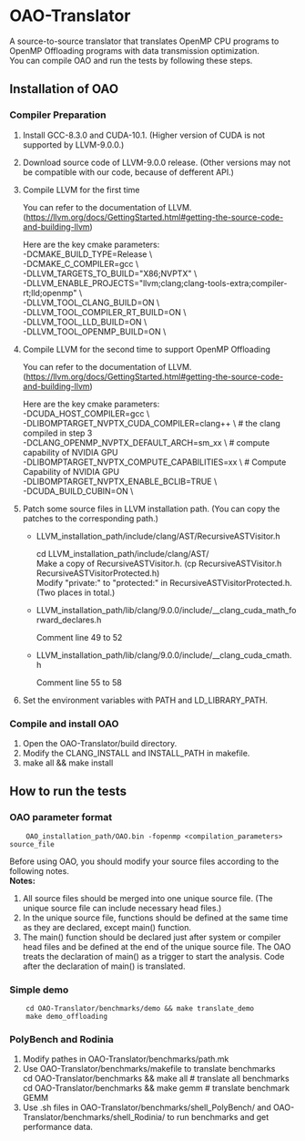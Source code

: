 # OAO-Translator
A source-to-source translator that translates OpenMP CPU programs to OpenMP Offloading programs with data transmission optimization.  
You can compile OAO and run the tests by following these steps.

## Installation of OAO
### Compiler Preparation
1. Install GCC-8.3.0 and CUDA-10.1. (Higher version of CUDA is not supported by LLVM-9.0.0.)
1. Download source code of LLVM-9.0.0 release. (Other versions may not be compatible with our code, because of defferent API.)
1. Compile LLVM for the first time

    You can refer to the documentation of LLVM.  
    (https://llvm.org/docs/GettingStarted.html#getting-the-source-code-and-building-llvm)
    
    Here are the key cmake parameters:  
    -DCMAKE_BUILD_TYPE=Release \  
    -DCMAKE_C_COMPILER=gcc \  
    -DLLVM_TARGETS_TO_BUILD="X86;NVPTX" \  
    -DLLVM_ENABLE_PROJECTS="llvm;clang;clang-tools-extra;compiler-rt;lld;openmp" \  
    -DLLVM_TOOL_CLANG_BUILD=ON \  
    -DLLVM_TOOL_COMPILER_RT_BUILD=ON \  
    -DLLVM_TOOL_LLD_BUILD=ON \  
    -DLLVM_TOOL_OPENMP_BUILD=ON \  

1. Compile LLVM for the second time to support OpenMP Offloading
    
    You can refer to the documentation of LLVM.  
    (https://llvm.org/docs/GettingStarted.html#getting-the-source-code-and-building-llvm)
    
    Here are the key cmake parameters:  
    -DCUDA_HOST_COMPILER=gcc \  
    -DLIBOMPTARGET_NVPTX_CUDA_COMPILER=clang++ \ # the clang compiled in step 3  
    -DCLANG_OPENMP_NVPTX_DEFAULT_ARCH=sm_xx \ # compute capability of NVIDIA GPU  
    -DLIBOMPTARGET_NVPTX_COMPUTE_CAPABILITIES=xx \ # Compute Capability of NVIDIA GPU  
    -DLIBOMPTARGET_NVPTX_ENABLE_BCLIB=TRUE \  
    -DCUDA_BUILD_CUBIN=ON \  

1. Patch some source files in LLVM installation path. (You can copy the patches to the corresponding path.)

    + LLVM_installation_path/include/clang/AST/RecursiveASTVisitor.h
    
        cd LLVM_installation_path/include/clang/AST/  
        Make a copy of RecursiveASTVisitor.h. (cp RecursiveASTVisitor.h RecursiveASTVisitorProtected.h)  
        Modify "private:" to "protected:" in RecursiveASTVisitorProtected.h. (Two places in total.)  
        
    + LLVM_installation_path/lib/clang/9.0.0/include/__clang_cuda_math_forward_declares.h
    
        Comment line 49 to 52
        
    + LLVM_installation_path/lib/clang/9.0.0/include/__clang_cuda_cmath.h
    
        Comment line 55 to 58
    
1. Set the environment variables with PATH and LD_LIBRARY_PATH.  
    
### Compile and install OAO
1. Open the OAO-Translator/build directory.
2. Modify the CLANG_INSTALL and INSTALL_PATH in makefile.
3. make all && make install

## How to run the tests
### OAO parameter format  
        OAO_installation_path/OAO.bin -fopenmp <compilation_parameters> source_file  
Before using OAO, you should modify your source files according to the following notes.  
**Notes:**  
1. All source files should be merged into one unique source file. (The unique source file can include necessary head files.)  
1. In the unique source file, functions should be defined at the same time as they are declared, except main() function.  
1. The main() function should be declared just after system or compiler head files and be defined at the end of the unique source file. The OAO treats the declaration of main() as a trigger to start the analysis. Code after the declaration of main() is translated.  

### Simple demo  
        cd OAO-Translator/benchmarks/demo && make translate_demo  
        make demo_offloading

### PolyBench and Rodinia
1. Modify pathes in OAO-Translator/benchmarks/path.mk  
1. Use OAO-Translator/benchmarks/makefile to translate benchmarks  
    cd OAO-Translator/benchmarks && make all # translate all benchmarks  
    cd OAO-Translator/benchmarks && make gemm # translate benchmark GEMM  
1. Use .sh files in OAO-Translator/benchmarks/shell_PolyBench/ and OAO-Translator/benchmarks/shell_Rodinia/ to run benchmarks and get performance data.
